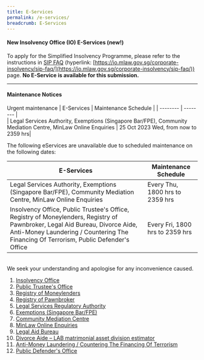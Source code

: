 ```yaml
---
title: E-Services
permalink: /e-services/
breadcrumb: E-Services
---
```

#### **New Insolvency Office (IO) E-Services (new!)**
 

To apply for the Simplified Insolvency Programme, please refer to the instructions in [SIP FAQ](https://io.mlaw.gov.sg/corporate-insolvency/sip-faq/) (hyperlink: [https://io.mlaw.gov.sg/corporate-insolvency/sip-faq/](https://io.mlaw.gov.sg/corporate-insolvency/sip-faq/)) page. **No E-Service is available for this submission.**

<hr>


#### **Maintenance Notices**

Urgent maintenance
| E-Services | Maintenance Schedule |
| -------- | -------- |  
| Legal Services Authority, Exemptions (Singapore Bar/FPE), Community Mediation Centre, MinLaw Online Enquiries  | 25 Oct 2023 Wed, from now to 2359 hrs|

The following eServices are unavailable due to scheduled maintenance on the following dates:

| E-Services | Maintenance Schedule |
| -------- | -------- |  
| Legal Services Authority, Exemptions (Singapore Bar/FPE), Community Mediation Centre, MinLaw Online Enquiries  | Every Thu, 1800 hrs to 2359 hrs|
| Insolvency Office, Public Trustee's Office, Registry of Moneylenders, Registry of Pawnbroker, Legal Aid Bureau, Divorce Aide,  Anti-Money Laundering / Countering The Financing Of Terrorism, Public Defender's Office    | Every Fri, 1800 hrs to 2359 hrs|

<br>
We seek your understanding and apologise for any inconvenience caused.





1. [Insolvency Office](https://eservices.mlaw.gov.sg/io/)	
2. [Public Trustee's Office](https://eservices.mlaw.gov.sg/pto/)
3. [Registry of Moneylenders](https://eservices.mlaw.gov.sg/rom/)	
4. [Registry of Pawnbroker](https://eservices.mlaw.gov.sg/rop/)	
5. [Legal Services Regulatory Authority](https://eservices.mlaw.gov.sg/lsra/lsra-home)	
6. [Exemptions (Singapore Bar/FPE)](https://eservices.mlaw.gov.sg/li/ems/application/exemption.aspx) 	
7. [Community Mediation Centre](https://cmc.mlaw.gov.sg/e-services/apply-online/)
8. [MinLaw Online Enquiries](https://go.gov.sg/contactminlaw)
9. [Legal Aid Bureau](https://eservices.mlaw.gov.sg/labesvc/)	
10. [Divorce Aide – LAB matrimonial asset division estimator](https://eservices.mlaw.gov.sg/labesvc/common/loadDivorceAIDEv2.do)
11. [Anti-Money Laundering / Countering The Financing Of Terrorism](https://acd.mlaw.gov.sg)
12. [Public Defender's Office](https://go.gov.sg/applypdo)